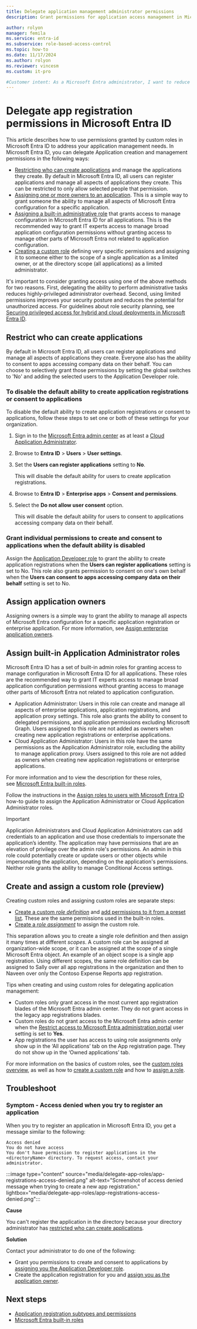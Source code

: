 ```yaml
---
title: Delegate application management administrator permissions
description: Grant permissions for application access management in Microsoft Entra ID

author: rolyon
manager: femila
ms.service: entra-id
ms.subservice: role-based-access-control
ms.topic: how-to
ms.date: 11/17/2024
ms.author: rolyon
ms.reviewer: vincesm
ms.custom: it-pro

#Customer intent: As a Microsoft Entra administrator, I want to reduce overusing highly-privileged administrator roles by delegating app access management to lower-privilege roles.
---
```


# Delegate app registration permissions in Microsoft Entra ID

This article describes how to use permissions granted by custom roles in Microsoft Entra ID to address your application management needs. In Microsoft Entra ID, you can delegate Application creation and management permissions in the following ways:

- [Restricting who can create applications](#restrict-who-can-create-applications) and manage the applications they create. By default in Microsoft Entra ID, all users can register applications and manage all aspects of applications they create. This can be restricted to only allow selected people that permission.
- [Assigning one or more owners to an application](#assign-application-owners). This is a simple way to grant someone the ability to manage all aspects of Microsoft Entra configuration for a specific application.
- [Assigning a built-in administrative role](#assign-built-in-application-administrator-roles) that grants access to manage configuration in Microsoft Entra ID for all applications. This is the recommended way to grant IT experts access to manage broad application configuration permissions without granting access to manage other parts of Microsoft Entra not related to application configuration.
- [Creating a custom role](#create-and-assign-a-custom-role-preview) defining very specific permissions and assigning it to someone either to the scope of a single application as a limited owner, or at the directory scope (all applications) as a limited administrator.

It's important to consider granting access using one of the above methods for two reasons. First, delegating the ability to perform administrative tasks reduces highly-privileged administrator overhead. Second, using limited permissions improves your security posture and reduces the potential for unauthorized access. For guidelines about role security planning, see [Securing privileged access for hybrid and cloud deployments in Microsoft Entra ID](security-planning.md).

## Restrict who can create applications

By default in Microsoft Entra ID, all users can register applications and manage all aspects of applications they create. Everyone also has the ability to consent to apps accessing company data on their behalf. You can choose to selectively grant those permissions by setting the global switches to 'No' and adding the selected users to the Application Developer role.

### To disable the default ability to create application registrations or consent to applications

To disable the default ability to create application registrations or consent to applications, follow these steps to set one or both of these settings for your organization.

1. Sign in to the [Microsoft Entra admin center](https://entra.microsoft.com) as at least a [Cloud Application Administrator](permissions-reference.md#cloud-application-administrator).

1. Browse to **Entra ID** > **Users** > **User settings**.

1. Set the **Users can register applications** setting to **No**.

    This will disable the default ability for users to create application registrations.

1. Browse to **Entra ID** > **Enterprise apps** > **Consent and permissions**.

1. Select the **Do not allow user consent** option.

    This will disable the default ability for users to consent to applications accessing company data on their behalf.

### Grant individual permissions to create and consent to applications when the default ability is disabled

Assign the [Application Developer role](~/identity/role-based-access-control/permissions-reference.md#application-developer) to grant the ability to create application registrations when the **Users can register applications** setting is set to No. This role also grants permission to consent on one's own behalf when the **Users can consent to apps accessing company data on their behalf** setting is set to No.

## Assign application owners

Assigning owners is a simple way to grant the ability to manage all aspects of Microsoft Entra configuration for a specific application registration or enterprise application. For more information, see [Assign enterprise application owners](~/identity/enterprise-apps/assign-app-owners.md).

## Assign built-in Application Administrator roles

Microsoft Entra ID has a set of built-in admin roles for granting access to manage configuration in Microsoft Entra ID for all applications. These roles are the recommended way to grant IT experts access to manage broad application configuration permissions without granting access to manage other parts of Microsoft Entra not related to application configuration.

- Application Administrator: Users in this role can create and manage all aspects of enterprise applications, application registrations, and application proxy settings. This role also grants the ability to consent to delegated permissions, and application permissions excluding Microsoft Graph. Users assigned to this role are not added as owners when creating new application registrations or enterprise applications.
- Cloud Application Administrator: Users in this role have the same permissions as the Application Administrator role, excluding the ability to manage application proxy. Users assigned to this role are not added as owners when creating new application registrations or enterprise applications.

For more information and to view the description for these roles, see [Microsoft Entra built-in roles](permissions-reference.md).

Follow the instructions in the [Assign roles to users with Microsoft Entra ID](~/fundamentals/how-subscriptions-associated-directory.yml) how-to guide to assign the Application Administrator or Cloud Application Administrator roles.

> [!IMPORTANT]
> Application Administrators and Cloud Application Administrators can add credentials to an application and use those credentials to impersonate the application’s identity. The application may have permissions that are an elevation of privilege over the admin role's permissions. An admin in this role could potentially create or update users or other objects while impersonating the application, depending on the application's permissions.
> Neither role grants the ability to manage Conditional Access settings.

## Create and assign a custom role (preview)

Creating custom roles and assigning custom roles are separate steps:

- [Create a custom *role definition*](custom-create.md) and [add permissions to it from a preset list](custom-available-permissions.md). These are the same permissions used in the built-in roles.
- [Create a *role assignment*](manage-roles-portal.md) to assign the custom role.

This separation allows you to create a single role definition and then assign it many times at different *scopes*. A custom role can be assigned at organization-wide scope, or it can be assigned at the scope of a single Microsoft Entra object. An example of an object scope is a single app registration. Using different scopes, the same role definition can be assigned to Sally over all app registrations in the organization and then to Naveen over only the Contoso Expense Reports app registration.

Tips when creating and using custom roles for delegating application management:
- Custom roles only grant access in the most current app registration blades of the Microsoft Entra admin center. They do not grant access in the legacy app registrations blades.
- Custom roles do not grant access to the Microsoft Entra admin center when the [Restrict access to Microsoft Entra administration portal](~/fundamentals/users-default-permissions.md) user setting is set to **Yes**.
- App registrations the user has access to using role assignments only show up in the ‘All applications’ tab on the App registration page. They do not show up in the ‘Owned applications’ tab.

For more information on the basics of custom roles, see the [custom roles overview](custom-overview.md), as well as how to [create a custom role](custom-create.md) and how to [assign a role](manage-roles-portal.md).

## Troubleshoot

### Symptom - Access denied when you try to register an application

When you try to register an application in Microsoft Entra ID, you get a message similar to the following:

```
Access denied
You do not have access
You don't have permission to register applications in the <directoryName> directory. To request access, contact your administrator.
```

:::image type="content" source="media/delegate-app-roles/app-registrations-access-denied.png" alt-text="Screenshot of access denied message when trying to create a new app registration." lightbox="media/delegate-app-roles/app-registrations-access-denied.png":::

**Cause**

You can't register the application in the directory because your directory administrator has [restricted who can create applications](#restrict-who-can-create-applications).

**Solution**

Contact your administrator to do one of the following:

- Grant you permissions to create and consent to applications by [assigning you the Application Developer role](#grant-individual-permissions-to-create-and-consent-to-applications-when-the-default-ability-is-disabled).
- Create the application registration for you and [assign you as the application owner](#assign-application-owners).

## Next steps

- [Application registration subtypes and permissions](custom-available-permissions.md)
- [Microsoft Entra built-in roles](permissions-reference.md)
